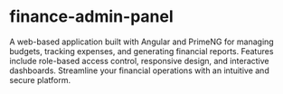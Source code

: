 # finance-admin-panel
A web-based application built with Angular and PrimeNG for managing budgets, tracking expenses, and generating financial reports. Features include role-based access control, responsive design, and interactive dashboards. Streamline your financial operations with an intuitive and secure platform.
